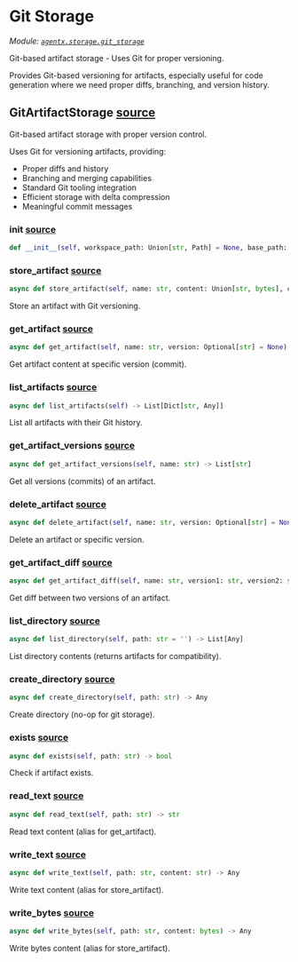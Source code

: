 # Git Storage

*Module: [`agentx.storage.git_storage`](https://github.com/dustland/agentx/blob/main/src/agentx/storage/git_storage.py)*

Git-based artifact storage - Uses Git for proper versioning.

Provides Git-based versioning for artifacts, especially useful for code generation
where we need proper diffs, branching, and version history.

## GitArtifactStorage <a href="https://github.com/dustland/agentx/blob/main/src/agentx/storage/git_storage.py#L31" class="source-link" title="View source code">source</a>

Git-based artifact storage with proper version control.

Uses Git for versioning artifacts, providing:
- Proper diffs and history
- Branching and merging capabilities
- Standard Git tooling integration
- Efficient storage with delta compression
- Meaningful commit messages

### __init__ <a href="https://github.com/dustland/agentx/blob/main/src/agentx/storage/git_storage.py#L43" class="source-link" title="View source code">source</a>

```python
def __init__(self, workspace_path: Union[str, Path] = None, base_path: Union[str, Path] = None, task_id: str = None)
```
### store_artifact <a href="https://github.com/dustland/agentx/blob/main/src/agentx/storage/git_storage.py#L89" class="source-link" title="View source code">source</a>

```python
async def store_artifact(self, name: str, content: Union[str, bytes], content_type: str = 'text/plain', metadata: Optional[Dict[str, Any]] = None, commit_message: Optional[str] = None) -> StorageResult
```

Store an artifact with Git versioning.

### get_artifact <a href="https://github.com/dustland/agentx/blob/main/src/agentx/storage/git_storage.py#L143" class="source-link" title="View source code">source</a>

```python
async def get_artifact(self, name: str, version: Optional[str] = None) -> Optional[str]
```

Get artifact content at specific version (commit).

### list_artifacts <a href="https://github.com/dustland/agentx/blob/main/src/agentx/storage/git_storage.py#L166" class="source-link" title="View source code">source</a>

```python
async def list_artifacts(self) -> List[Dict[str, Any]]
```

List all artifacts with their Git history.

### get_artifact_versions <a href="https://github.com/dustland/agentx/blob/main/src/agentx/storage/git_storage.py#L203" class="source-link" title="View source code">source</a>

```python
async def get_artifact_versions(self, name: str) -> List[str]
```

Get all versions (commits) of an artifact.

### delete_artifact <a href="https://github.com/dustland/agentx/blob/main/src/agentx/storage/git_storage.py#L220" class="source-link" title="View source code">source</a>

```python
async def delete_artifact(self, name: str, version: Optional[str] = None) -> StorageResult
```

Delete an artifact or specific version.

### get_artifact_diff <a href="https://github.com/dustland/agentx/blob/main/src/agentx/storage/git_storage.py#L265" class="source-link" title="View source code">source</a>

```python
async def get_artifact_diff(self, name: str, version1: str, version2: str) -> Optional[str]
```

Get diff between two versions of an artifact.

### list_directory <a href="https://github.com/dustland/agentx/blob/main/src/agentx/storage/git_storage.py#L408" class="source-link" title="View source code">source</a>

```python
async def list_directory(self, path: str = '') -> List[Any]
```

List directory contents (returns artifacts for compatibility).

### create_directory <a href="https://github.com/dustland/agentx/blob/main/src/agentx/storage/git_storage.py#L432" class="source-link" title="View source code">source</a>

```python
async def create_directory(self, path: str) -> Any
```

Create directory (no-op for git storage).

### exists <a href="https://github.com/dustland/agentx/blob/main/src/agentx/storage/git_storage.py#L437" class="source-link" title="View source code">source</a>

```python
async def exists(self, path: str) -> bool
```

Check if artifact exists.

### read_text <a href="https://github.com/dustland/agentx/blob/main/src/agentx/storage/git_storage.py#L445" class="source-link" title="View source code">source</a>

```python
async def read_text(self, path: str) -> str
```

Read text content (alias for get_artifact).

### write_text <a href="https://github.com/dustland/agentx/blob/main/src/agentx/storage/git_storage.py#L453" class="source-link" title="View source code">source</a>

```python
async def write_text(self, path: str, content: str) -> Any
```

Write text content (alias for store_artifact).

### write_bytes <a href="https://github.com/dustland/agentx/blob/main/src/agentx/storage/git_storage.py#L461" class="source-link" title="View source code">source</a>

```python
async def write_bytes(self, path: str, content: bytes) -> Any
```

Write bytes content (alias for store_artifact).
